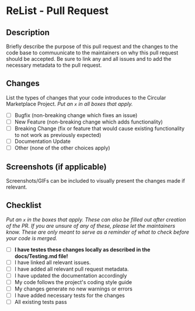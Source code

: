 # ReList - Pull Request

## Description

Briefly describe the purpose of this pull request and the changes to the code base to commuunicate to the maintainers on why this pull request should be accepted. Be sure to link any and all issues and to add the necessary metadata to the pull request.

## Changes

List the types of changes that your code introduces to the Circular Marketplace Project. _Put an `x` in all boxes that apply._

- [ ] Bugfix (non-breaking change which fixes an issue)
- [ ] New Feature (non-breaking change which adds functionality)
- [ ] Breaking Change (fix or feature that would cause existing functionality to not work as previously expected)
- [ ] Documentation Update
- [ ] Other (none of the other choices apply)

## Screenshots (if applicable)

Screenshots/GIFs can be included to visually present the changes made if relevant.

## Checklist

_Put an `x` in the boxes that apply. These can also be filled out after creation of the PR. If you are unsure of any of these, please let the maintainers know. These are only meant to serve as a reminder of what to check before your code is merged._

- [ ] **I have testes these changes locally as described in the docs/Testing.md file!**
- [ ] I have linked all relevant issues.
- [ ] I have added all relevant pull request metadata.
- [ ] I have updated the documentation accordingly
- [ ] My code follows the project's coding style guide
- [ ] My changes generate no new warnings or errors
- [ ] I have added necessary tests for the changes
- [ ] All existing tests pass
